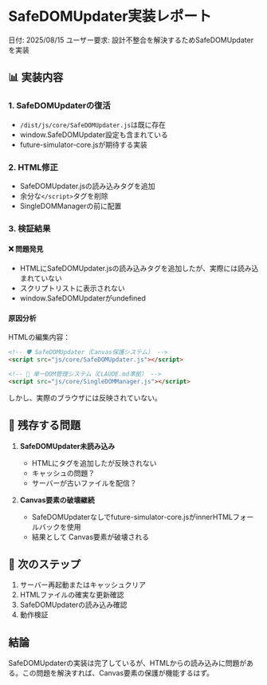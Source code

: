 # SafeDOMUpdater実装レポート

日付: 2025/08/15
ユーザー要求: 設計不整合を解決するためSafeDOMUpdaterを実装

## 📊 実装内容

### 1. SafeDOMUpdaterの復活
- `/dist/js/core/SafeDOMUpdater.js`は既に存在
- window.SafeDOMUpdater設定も含まれている
- future-simulator-core.jsが期待する実装

### 2. HTML修正
- SafeDOMUpdater.jsの読み込みタグを追加
- 余分な`</script>`タグを削除
- SingleDOMManagerの前に配置

### 3. 検証結果

#### ❌ 問題発見
- HTMLにSafeDOMUpdater.jsの読み込みタグを追加したが、実際には読み込まれていない
- スクリプトリストに表示されない
- window.SafeDOMUpdaterがundefined

#### 原因分析
HTMLの編集内容：
```html
<!-- 🛡️ SafeDOMUpdater（Canvas保護システム） -->
<script src="js/core/SafeDOMUpdater.js"></script>

<!-- 🎯 単一DOM管理システム（CLAUDE.md準拠） -->
<script src="js/core/SingleDOMManager.js"></script>
```

しかし、実際のブラウザには反映されていない。

## 🚨 残存する問題

1. **SafeDOMUpdater未読み込み**
   - HTMLにタグを追加したが反映されない
   - キャッシュの問題？
   - サーバーが古いファイルを配信？

2. **Canvas要素の破壊継続**
   - SafeDOMUpdaterなしでfuture-simulator-core.jsがinnerHTMLフォールバックを使用
   - 結果として Canvas要素が破壊される

## 📝 次のステップ

1. サーバー再起動またはキャッシュクリア
2. HTMLファイルの確実な更新確認
3. SafeDOMUpdaterの読み込み確認
4. 動作検証

## 結論

SafeDOMUpdaterの実装は完了しているが、HTMLからの読み込みに問題がある。この問題を解決すれば、Canvas要素の保護が機能するはず。